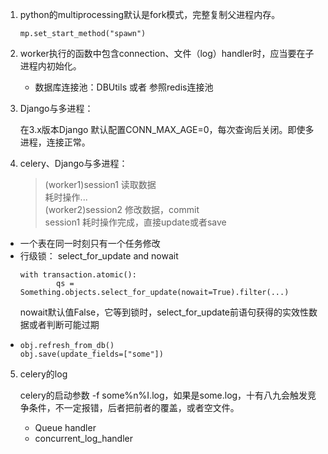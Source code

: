 1. python的multiprocessing默认是fork模式，完整复制父进程内存。

    `mp.set_start_method("spawn")`

2. worker执行的函数中包含connection、文件（log）handler时，应当要在子进程内初始化。

    - 数据库连接池：DBUtils 或者 参照redis连接池
3. Django与多进程：

   在3.x版本Django 默认配置CONN_MAX_AGE=0，每次查询后关闭。即使多进程，连接正常。

4. celery、Django与多进程：

   >(worker1)session1 读取数据  
   耗时操作...  
   (worker2)session2 修改数据，commit  
   session1 耗时操作完成，直接update或者save

- 一个表在同一时刻只有一个任务修改
- 行级锁：
  select_for_update and nowait
     ```
     with transaction.atomic():
             qs = Something.objects.select_for_update(nowait=True).filter(...)
     ```
     nowait默认值False，它等到锁时，select_for_update前语句获得的实效性数据或者判断可能过期
- 
     ```
     obj.refresh_from_db()  
     obj.save(update_fields=["some"])
     ```

5. celery的log

    celery的启动参数 -f some%n%I.log，如果是some.log，十有八九会触发竞争条件，不一定报错，后者把前者的覆盖，或者空文件。
    - Queue handler
    - concurrent_log_handler



